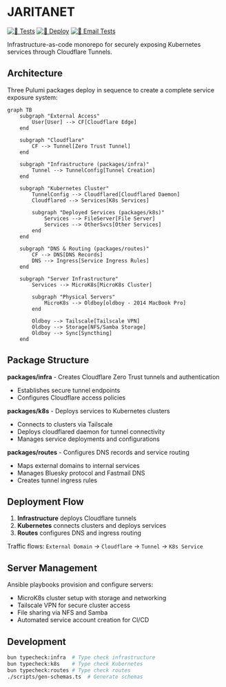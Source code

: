 # JARITANET

[![🧪 Tests](https://github.com/radiosilence/jaritanet/actions/workflows/test.yml/badge.svg)](https://github.com/radiosilence/jaritanet/actions/workflows/test.yml)
[![🚀 Deploy](https://github.com/radiosilence/jaritanet/actions/workflows/cd.yml/badge.svg)](https://github.com/radiosilence/jaritanet/actions/workflows/cd.yml)
[![📧 Email Tests](https://github.com/radiosilence/jaritanet/actions/workflows/email-tests.yml/badge.svg)](https://github.com/radiosilence/jaritanet/actions/workflows/email-tests.yml)

Infrastructure-as-code monorepo for securely exposing Kubernetes services through Cloudflare Tunnels.

## Architecture

Three Pulumi packages deploy in sequence to create a complete service exposure system:

```mermaid
graph TB
    subgraph "External Access"
        User[User] --> CF[Cloudflare Edge]
    end
    
    subgraph "Cloudflare"
        CF --> Tunnel[Zero Trust Tunnel]
    end
    
    subgraph "Infrastructure (packages/infra)"
        Tunnel --> TunnelConfig[Tunnel Creation]
    end
    
    subgraph "Kubernetes Cluster"
        TunnelConfig --> Cloudflared[Cloudflared Daemon]
        Cloudflared --> Services[K8s Services]
        
        subgraph "Deployed Services (packages/k8s)"
            Services --> FileServer[File Server]
            Services --> OtherSvcs[Other Services]
        end
    end
    
    subgraph "DNS & Routing (packages/routes)"
        CF --> DNS[DNS Records]
        DNS --> Ingress[Service Ingress Rules]
    end
    
    subgraph "Server Infrastructure"
        Services --> MicroK8s[MicroK8s Cluster]
        
        subgraph "Physical Servers"
            MicroK8s --> Oldboy[oldboy - 2014 MacBook Pro]
        end
        
        Oldboy --> Tailscale[Tailscale VPN]
        Oldboy --> Storage[NFS/Samba Storage]
        Oldboy --> Sync[Syncthing]
    end
```

## Package Structure

**packages/infra** - Creates Cloudflare Zero Trust tunnels and authentication
- Establishes secure tunnel endpoints
- Configures Cloudflare access policies

**packages/k8s** - Deploys services to Kubernetes clusters  
- Connects to clusters via Tailscale
- Deploys cloudflared daemon for tunnel connectivity
- Manages service deployments and configurations

**packages/routes** - Configures DNS records and service routing
- Maps external domains to internal services
- Manages Bluesky protocol and Fastmail DNS
- Creates tunnel ingress rules

## Deployment Flow

1. **Infrastructure** deploys Cloudflare tunnels
2. **Kubernetes** connects clusters and deploys services
3. **Routes** configures DNS and ingress routing

Traffic flows: `External Domain` → `Cloudflare` → `Tunnel` → `K8s Service`

## Server Management

Ansible playbooks provision and configure servers:
- MicroK8s cluster setup with storage and networking
- Tailscale VPN for secure cluster access  
- File sharing via NFS and Samba
- Automated service account creation for CI/CD

## Development

```bash
bun typecheck:infra  # Type check infrastructure
bun typecheck:k8s    # Type check Kubernetes  
bun typecheck:routes # Type check routes
./scripts/gen-schemas.ts  # Generate schemas
```
